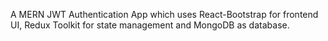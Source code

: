 A MERN JWT Authentication App which uses React-Bootstrap for frontend UI, Redux Toolkit for state management and MongoDB as database.
